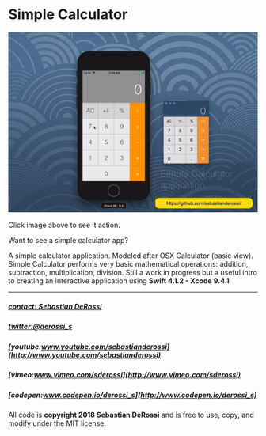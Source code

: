 # Simple Calculator

[![N|Solid](https://github.com/sebastianderossi/iOS-Examples/blob/master/SimpleCalculator/SimpleCalculator.gif)](https://vimeo.com/282016228)

Click image above to see it action.

Want to see a simple calculator app? 

A simple calculator application. Modeled after OSX Calculator (basic view). Simple Calculator performs very basic mathematical operations: addition, subtraction, multiplication, division. Still a work in progress but a useful intro to creating an interactive application using **Swift 4.1.2 - Xcode 9.4.1**  


----------------

##### [contact: Sebastian DeRossi](mailto:sebastian.derossi@gmail.com)
##### [twitter:@derossi_s](http://www.twitter.com/derossi_s)
##### [youtube:www.youtube.com/sebastianderossi](http://www.youtube.com/sebastianderossi)
##### [vimeo:www.vimeo.com/sderossi](http://www.vimeo.com/sderossi)  
##### [codepen:www.codepen.io/derossi_s](http://www.codepen.io/derossi_s)

All code is **copyright 2018 Sebastian DeRossi** and is free to use, copy, and modify under the MIT license.